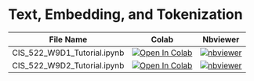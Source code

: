 # Text, Embedding, and Tokenization

| File Name | Colab | Nbviewer |
| --- | --- | --- |
| CIS_522_W9D1_Tutorial.ipynb | [![Open In Colab](https://colab.research.google.com/assets/colab-badge.svg?style=for-the-badge)](https://colab.research.google.com/github/CIS-522/course-content/blob/main/W09_Text_and_Embedding/students/CIS_522_W9D1_Tutorial.ipynb) | [![nbviewer](https://img.shields.io/badge/render-nbviewer-orange.svg?style=for-the-badge)](https://nbviewer.jupyter.org/github/CIS-522/course-content/blob/main/W09_Text_and_Embedding/students/CIS_522_W9D1_Tutorial.ipynb?flush_cache=true) |
| CIS_522_W9D2_Tutorial.ipynb | [![Open In Colab](https://colab.research.google.com/assets/colab-badge.svg?style=for-the-badge)](https://colab.research.google.com/github/CIS-522/course-content/blob/main/W09_Text_and_Embedding/students/CIS_522_W9D2_Tutorial.ipynb) | [![nbviewer](https://img.shields.io/badge/render-nbviewer-orange.svg?style=for-the-badge)](https://nbviewer.jupyter.org/github/CIS-522/course-content/blob/main/W09_Text_and_Embedding/students/CIS_522_W9D2_Tutorial.ipynb?flush_cache=true) |
